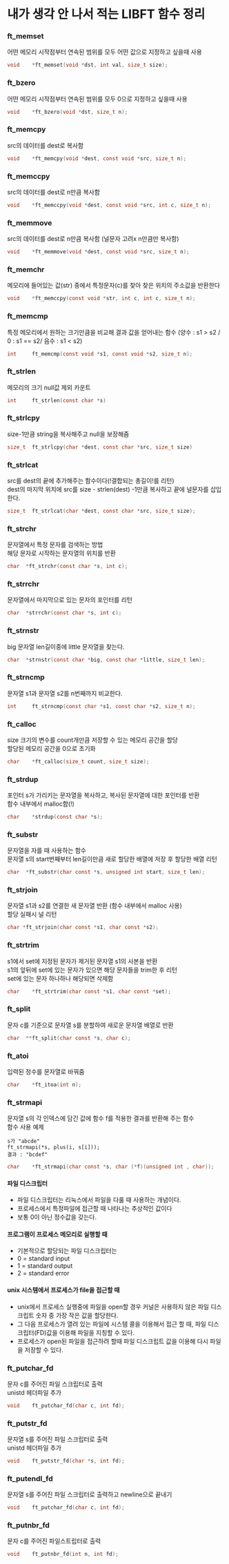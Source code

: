 # 내가 생각 안 나서 적는 LIBFT 함수 정리



### ft_memset
어떤 메모리 시작점부터 연속된 범위를 모두 어떤 값으로 지정하고 싶을때 사용
``` C
void	*ft_memset(void *dst, int val, size_t size);
```

### ft_bzero
어떤 메모리 시작점부터 연속된 범위를 모두 0으로 지정하고 싶을때 사용
``` C
void	*ft_bzero(void *dst, size_t n);
```

### ft_memcpy
src의 데이터를 dest로 복사함
``` C
void	*ft_memcpy(void *dest, const void *src, size_t n);
```

### ft_memccpy
src의 데이터를 dest로 n만큼 복사함
``` C
void	*ft_memccpy(void *dest, const void *src, int c, size_t n);
```

### ft_memmove
src의 데이터를 dest로 n만큼 복사함 (널문자 고려x n만큼만 복사함)
``` C
void	*ft_memmove(void *dest, const void *src, size_t n);
```

### ft_memchr
메모리에 들어있는 값(str) 중에서 특정문자(c)를 찾아 찾은 위치의 주소값을 반환한다
``` C
void	*ft_memccpy(const void *str, int c, int c, size_t n);
```

### ft_memcmp
특정 메모리에서 원하는 크기만큼을 비교해 결과 값을 얻어내는 함수 (양수 : s1 > s2 / 0 : s1 == s2/ 음수 : s1 < s2)
``` C
int		ft_memcmp(const void *s1, const void *s2, size_t n);
```

### ft_strlen
메모리의 크기 null값 제외 카운트
``` C
int		ft_strlen(const char *s)
```

### ft_strlcpy
size-1만큼 string을 복사해주고 null을 보장해줌
``` C
size_t	ft_strlcpy(char *dest, const char *src, size_t size)
```

### ft_strlcat
src를 dest의 끝에 추가해주는 함수이다(!결합되는 총길이!를 리턴)   
dest의 마지막 위치에 src를 size - strlen(dest) -1만큼 복사하고 끝에 널문자를 삽입한다.
``` C
size_t	ft_strlcat(char *dest, const char *src, size_t size);
```

### ft_strchr
문자열에서 특정 문자를 검색하는 방법  
해당 문자로 시작하는 문자열의 위치를 반환
``` C
char  *ft_strchr(const char *s, int c);
```

### ft_strrchr
문자열에서 마지막으로 있는 문자의 포인터를 리턴
``` c
char  *strrchr(const char *s, int c);
```

### ft_strnstr
big 문자열 len길이중에 little 문자열을 찾는다.
``` C
char  *strnstr(const char *big, const char *little, size_t len);
```

### ft_strncmp
문자열 s1과 문자열 s2를 n번째까지 비교한다.
``` c
int		ft_strncmp(const char *s1, const char *s2, size_t n);
```

### ft_calloc
size 크기의 변수를 count개만큼 저장할 수 있는 메모리 공간을 할당  
할당된 메모리 공간을 0으로 초기화
``` c
char	*ft_calloc(size_t count, size_t size);
```

### ft_strdup
포인터 s가 가리키는 문자열을 복사하고, 복사된 문자열에 대한 포인터를 반환  
함수 내부에서 malloc함(!)
``` c
char	*strdup(const char *s);
```

### ft_substr
문자열을 자를 때 사용하는 함수  
문자열 s의 start번째부터 len길이만큼 새로 할당한 배열에 저장 후 할당한 배열 리턴
``` C
char  *ft_substr(char const *s, unsigned int start, size_t len);
```

### ft_strjoin
문자열 s1과 s2를 연결한 새 문자열 반환 (함수 내부에서 malloc 사용)  
할당 실패시 널 리턴
``` c
char *ft_strjoin(char const *s1, char const *s2);
```

### ft_strtrim
s1에서 set에 지정된 문자가 제거된 문자열 s1의 사본을 반환  
s1의 앞뒤에 set에 있는 문자가 있으면 해당 문자들을 trim한 후 리턴  
set에 있는 문자 하나하나 해당되면 삭제함
``` c
char	*ft_strtrim(char const *s1, char const *set);
```

### ft_split
문자 c를 기준으로 문자열 s를 분할하여 새로운 문자열 배열로 반환
``` c
char  **ft_split(char const *s, char c);
```

### ft_atoi
입력된 정수를 문자열로 바꿔줌
``` c
char	*ft_itoa(int n);
```

### ft_strmapi
문자열 s의 각 인덱스에 담긴 값에 함수 f를 적용한 결과를 반환해 주는 함수  
함수 사용 예제 
```
s가 "abcde" 
ft_strmapi(*s, plus(i, s[i]));  
결과 : "bcdef"
```
``` c
char	*ft_strmapi(char const *s, char (*f)(unsigned int , char));
```
  
#### 파일 디스크립터
- 파일 디스크립터는 리눅스에서 파일을 다룰 때 사용하는 개념이다.
- 프로세스에서 특정파일에 접근할 때 나타나는 추상적인 값이다
- 보통 0이 아닌 정수값을 갖는다.

#### 프로그램이 프로세스 메모리로 실행할 때
- 기본적으로 할당되는 파일 디스크립터는 
- 0 = standard input
- 1 = standard output
- 2 = standard error

#### unix 시스템에서 프로세스가 file을 접근할 때
- unix에서 프로세스 실행중에 파일을 open할 경우 커널은 사용하지 않은 파일 디스크립트 숫자 중 가장 작은 값을 할당한다.
- 그 다음 프로세스가 열려 있는 파일에 시스템 콜을 이용해서 접근 할 때, 파일 디스크립터(FD)값을 이용해 파일을 지칭할 수 있다.
- 프로세스가 open된 파일을 접근하려 할때 파일 디스크립트 값을 이용해 다시 파일을 저장할 수 있다.
  
  

### ft_putchar_fd
문자 c를 주어진 파일 스크립터로 출력  
unistd 헤더파일 추가
``` c
void	ft_putchar_fd(char c, int fd);
```

### ft_putstr_fd
문자열 s를 주어진 파일 스크립터로 출력  
unistd 헤더파일 추가
``` c
void	ft_putstr_fd(char *s, int fd);
```

### ft_putendl_fd
문자열 s를 주어진 파일 스크립터로 출력하고 newline으로 끝내기
``` c
void	ft_putchar_fd(char c, int fd);
```

### ft_putnbr_fd
문자 c를 주어진 파일스트립터로 출력
``` c
void	ft_putnbr_fd(int n, int fd);
```
  
